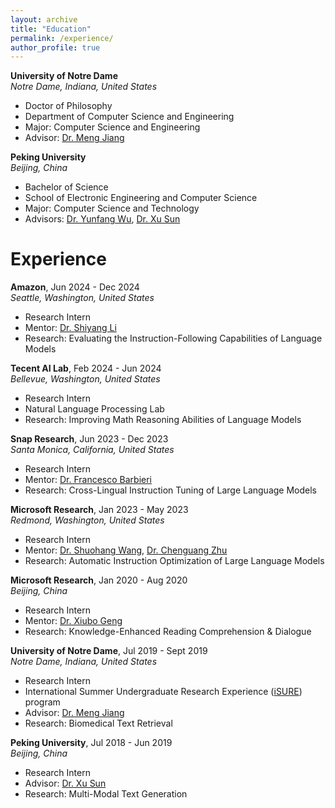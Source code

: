 ```yaml
---
layout: archive
title: "Education"
permalink: /experience/
author_profile: true
---
```


**University of Notre Dame**\
*Notre Dame, Indiana, United States*
- Doctor of Philosophy
- Department of Computer Science and Engineering
- Major: Computer Science and Engineering
- Advisor: [Dr. Meng Jiang](https://www.meng-jiang.com)

**Peking University**\
*Beijing, China*
- Bachelor of Science
- School of Electronic Engineering and Computer Science
- Major: Computer Science and Technology
- Advisors: [Dr. Yunfang Wu](https://cs.pku.edu.cn/info/1237/2096.htm), [Dr. Xu Sun](http://xusun.org)


Experience
======

**Amazon**, Jun 2024 - Dec 2024\
*Seattle, Washington, United States*
- Research Intern
- Mentor: [Dr. Shiyang Li](https://scholar.google.com/citations?user=4zli0KkAAAAJ&hl=en)
- Research: Evaluating the Instruction-Following Capabilities of Language Models

**Tecent AI Lab**, Feb 2024 - Jun 2024\
*Bellevue, Washington, United States*
- Research Intern
- Natural Language Processing Lab
- Research: Improving Math Reasoning Abilities of Language Models

**Snap Research**, Jun 2023 - Dec 2023\
*Santa Monica, California, United States*
- Research Intern
- Mentor: [Dr. Francesco Barbieri](https://fvancesco.github.io/)
- Research: Cross-Lingual Instruction Tuning of Large Language Models

**Microsoft Research**, Jan 2023 - May 2023\
*Redmond, Washington, United States*
- Research Intern
- Mentor: [Dr. Shuohang Wang](https://sites.google.com/site/shuohangsite/), [Dr. Chenguang Zhu](https://www.microsoft.com/en-us/research/people/chezhu/)
- Research: Automatic Instruction Optimization of Large Language Models

**Microsoft Research**, Jan 2020 - Aug 2020\
*Beijing, China*
- Research Intern
- Mentor: [Dr. Xiubo Geng](https://xiubo0211.github.io/)
- Research: Knowledge-Enhanced Reading Comprehension & Dialogue

**University of Notre Dame**, Jul 2019 - Sept 2019\
*Notre Dame, Indiana, United States*
- Research Intern
- International Summer Undergraduate Research Experience ([iSURE](https://international.nd.edu/students-scholars/global-engagement-programs/summer-programs/isure/)) program
- Advisor: [Dr. Meng Jiang](http://www.meng-jiang.com)
- Research: Biomedical Text Retrieval

**Peking University**, Jul 2018 - Jun 2019\
*Beijing, China*
- Research Intern
- Advisor: [Dr. Xu Sun](http://xusun.org)
- Research: Multi-Modal Text Generation


